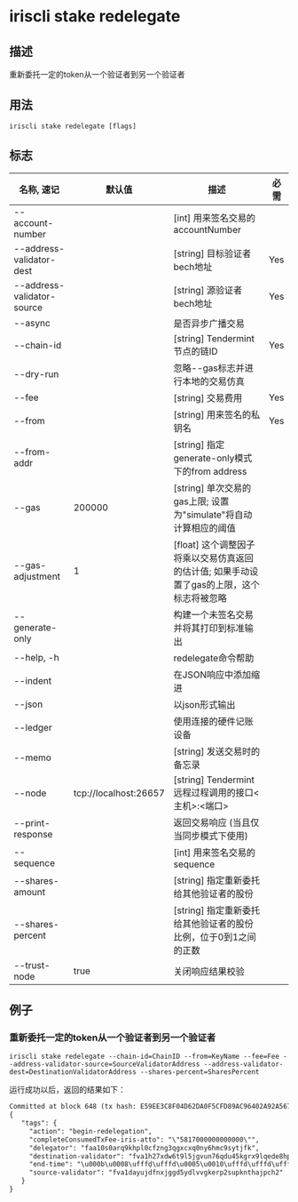 # iriscli stake redelegate

## 描述

重新委托一定的token从一个验证者到另一个验证者

## 用法

```
iriscli stake redelegate [flags]
```

## 标志

| 名称, 速记                    | 默认值                | 描述                                                                | 必需     |
| ---------------------------- | --------------------- | ------------------------------------------------------------------- | -------- |
| --account-number             |                       | [int] 用来签名交易的accountNumber                                    |          |
| --address-validator-dest     |                       | [string] 目标验证者bech地址                                          | Yes      |
| --address-validator-source   |                       | [string] 源验证者bech地址                                            | Yes      |
| --async                      |                       | 是否异步广播交易                                                     |          |
| --chain-id                   |                       | [string] Tendermint节点的链ID                                        | Yes      |
| --dry-run                    |                       | 忽略--gas标志并进行本地的交易仿真                                      |          |
| --fee                        |                       | [string] 交易费用                                                    | Yes      |
| --from                       |                       | [string] 用来签名的私钥名                                             | Yes      |
| --from-addr                  |                       | [string] 指定generate-only模式下的from address                       |          |
| --gas                        | 200000                | [string] 单次交易的gas上限; 设置为"simulate"将自动计算相应的阈值        |          |
| --gas-adjustment             | 1                     | [float] 这个调整因子将乘以交易仿真返回的估计值; 如果手动设置了gas的上限，这个标志将被忽略 ||
| --generate-only              |                       | 构建一个未签名交易并将其打印到标准输出                                 |          |
| --help, -h                   |                       | redelegate命令帮助                                                  |          |
| --indent                     |                       | 在JSON响应中添加缩进                                                 |          |
| --json                       |                       | 以json形式输出                                                       |          |
| --ledger                     |                       | 使用连接的硬件记账设备                                                |          |
| --memo                       |                       | [string] 发送交易时的备忘录                                           |          |
| --node                       | tcp://localhost:26657 | [string] Tendermint远程过程调用的接口\<主机>:\<端口>                   |          |
| --print-response             |                       | 返回交易响应 (当且仅当同步模式下使用)                                  |          |
| --sequence                   |                       | [int] 用来签名交易的sequence                                          |          |
| --shares-amount              |                       | [string] 指定重新委托给其他验证者的股份                                |           |
| --shares-percent             |                       | [string] 指定重新委托给其他验证者的股份比例，位于0到1之间的正数          |          |
| --trust-node                 | true                  | 关闭响应结果校验                                                      |          |

## 例子

### 重新委托一定的token从一个验证者到另一个验证者

```shell
iriscli stake redelegate --chain-id=ChainID --from=KeyName --fee=Fee --address-validator-source=SourceValidatorAddress --address-validator-dest=DestinationValidatorAddress --shares-percent=SharesPercent
```

运行成功以后，返回的结果如下：

```txt
Committed at block 648 (tx hash: E59EE3C8F04D62DA0F5CFD89AC96402A92A56728692AEA47E8A126CDDA58E44B, response: {Code:0 Data:[11 8 185 204 185 223 5 16 247 169 147 42] Log:Msg 0:  Info: GasWanted:200000 GasUsed:29085 Tags:[{Key:[97 99 116 105 111 110] Value:[98 101 103 105 110 45 114 101 100 101 108 101 103 97 116 105 111 110] XXX_NoUnkeyedLiteral:{} XXX_unrecognized:[] XXX_sizecache:0} {Key:[100 101 108 101 103 97 116 111 114] Value:[102 97 97 49 48 115 48 97 114 113 57 107 104 112 108 48 99 102 122 110 103 51 113 103 120 99 120 113 48 110 121 54 104 109 99 57 115 121 116 106 102 107] XXX_NoUnkeyedLiteral:{} XXX_unrecognized:[] XXX_sizecache:0} {Key:[115 111 117 114 99 101 45 118 97 108 105 100 97 116 111 114] Value:[102 118 97 49 100 97 121 117 106 100 102 110 120 106 103 103 100 53 121 100 108 118 118 103 107 101 114 112 50 115 117 112 107 110 116 104 97 106 112 99 104 50] XXX_NoUnkeyedLiteral:{} XXX_unrecognized:[] XXX_sizecache:0} {Key:[100 101 115 116 105 110 97 116 105 111 110 45 118 97 108 105 100 97 116 111 114] Value:[102 118 97 49 104 50 55 120 100 119 54 116 57 108 53 106 103 118 117 110 55 54 113 100 117 52 53 107 103 114 120 57 108 113 101 100 101 56 104 112 99 100] XXX_NoUnkeyedLiteral:{} XXX_unrecognized:[] XXX_sizecache:0} {Key:[101 110 100 45 116 105 109 101] Value:[11 8 185 204 185 223 5 16 247 169 147 42] XXX_NoUnkeyedLiteral:{} XXX_unrecognized:[] XXX_sizecache:0} {Key:[99 111 109 112 108 101 116 101 67 111 110 115 117 109 101 100 84 120 70 101 101 45 105 114 105 115 45 97 116 116 111] Value:[34 53 56 49 55 48 48 48 48 48 48 48 48 48 48 48 48 34] XXX_NoUnkeyedLiteral:{} XXX_unrecognized:[] XXX_sizecache:0}] Codespace: XXX_NoUnkeyedLiteral:{} XXX_unrecognized:[] XXX_sizecache:0})
{
   "tags": {
     "action": "begin-redelegation",
     "completeConsumedTxFee-iris-atto": "\"5817000000000000\"",
     "delegator": "faa10s0arq9khpl0cfzng3qgxcxq0ny6hmc9sytjfk",
     "destination-validator": "fva1h27xdw6t9l5jgvun76qdu45kgrx9lqede8hpcd",
     "end-time": "\u000b\u0008\ufffd̹\ufffd\u0005\u0010\ufffd\ufffd\ufffd*",
     "source-validator": "fva1dayujdfnxjggd5ydlvvgkerp2supknthajpch2"
   }
}
```

